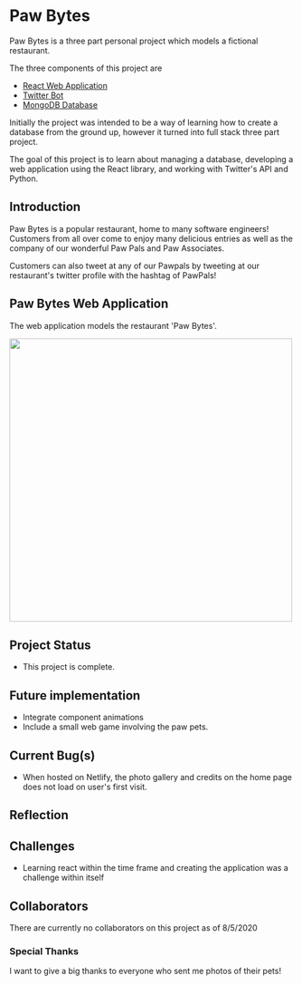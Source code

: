 # Paw Bytes
Paw Bytes is a three part personal project which models a fictional restaurant.

The three components of this project are
 - [React Web Application](https://twitter.com/PawBytes)
 - [Twitter Bot](https://github.com/rocstory/PawBytes_PawBot)
 - [MongoDB Database](https://github.com/rocstory/PawBytes_PawBot)


Initially the project was intended to be a way of learning how to create a database from the ground up, however it turned into full stack three part project.

The goal of this project is to learn about managing a database, developing a web application using the React library, and working with Twitter's API and Python.

## Introduction 

Paw Bytes is a popular restaurant, home to many software engineers! Customers from all over come to enjoy many delicious entries as well as the company of our wonderful Paw Pals and Paw Associates.

Customers can also tweet at any of our Pawpals by tweeting at our restaurant's twitter profile with the hashtag of PawPals!

## Paw Bytes Web Application
The web application models the restaurant 'Paw Bytes'. 

<img src="./screenshots/pawbytes_map.jpg" width="500" height="500">

## Project Status
- This project is complete.

## Future implementation
- Integrate component animations
- Include a small web game involving the paw pets.

## Current Bug(s)
- When hosted on Netlify, the photo gallery and credits on the home page does not load on user's first visit.

## Reflection

## Challenges
- Learning react within the time frame and creating the application was a challenge within itself

## Collaborators
There are currently no collaborators on this project as of 8/5/2020

### Special Thanks
I want to give a big thanks to everyone who sent me photos of their pets!

